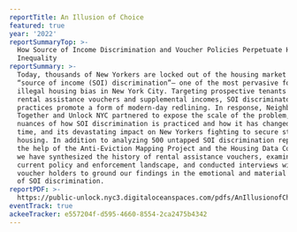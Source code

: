 ```yaml
---
reportTitle: An Illusion of Choice
featured: true
year: '2022'
reportSummaryTop: >-
  How Source of Income Discrimination and Voucher Policies Perpetuate Housing
  Inequality
reportSummary: >-
  Today, thousands of New Yorkers are locked out of the housing market due to
  “source of income (SOI) discrimination”– one of the most pervasive forms of
  illegal housing bias in New York City. Targeting prospective tenants with
  rental assistance vouchers and supplemental incomes, SOI discriminatory
  practices promote a form of modern-day redlining. In response, Neighbors
  Together and Unlock NYC partnered to expose the scale of the problem, the
  nuances of how SOI discrimination is practiced and how it has changed over
  time, and its devastating impact on New Yorkers fighting to secure stable
  housing. In addition to analyzing 500 untapped SOI discrimination reports with
  the help of the Anti-Eviction Mapping Project and the Housing Data Coalition,
  we have synthesized the history of rental assistance vouchers, examined the
  current policy and enforcement landscape, and conducted interviews with
  voucher holders to ground our findings in the emotional and material impacts
  of SOI discrimination.
reportPDF: >-
  https://public-unlock.nyc3.digitaloceanspaces.com/pdfs/AnIllusionofChoice_FinalDigital_CORRECT.pdf
eventTrack: true
ackeeTracker: e557204f-d595-4660-8554-2ca2475b4342
---
```


